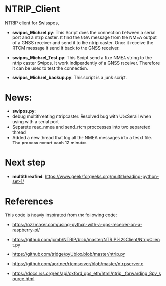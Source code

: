# NTRIP_Client
NTRIP client for Swisspos,


- **swipos_Michael.py**:        This Script does the connection between a serial port and a ntrip caster. It find the GGA message from the NMEA output of a GNSS receiver and send it to  the ntrip caster. Once it receive the RTCM message it send it back to the GNSS receiver. 

- **swipos_Michael_Test.py**:   This Script send a fixe NMEA string to the ntrip caster Swipos. It work indipendently of a GNSS receiver. Therefore it can be used to test the connection. 

- **swipos_Michael_backup.py**: This script is a junk script. 

# News:
- **swipos.py**: 
- debug multithreating ntripcaster. Resolved bug with UbxSerail when using with a serial port
- Separete read_nmea and send_rtcm proccesses into two separeted thread
- Added a new thread that log all the NMEA messages into a tesxt file. The process restart each 12 minutes

# Next step
- **multithreafind**: https://www.geeksforgeeks.org/multithreading-python-set-1/

# References
This code is heavly inspirated from the following code: 
- https://ozzmaker.com/using-python-with-a-gps-receiver-on-a-raspberry-pi/

- https://github.com/jcmb/NTRIP/blob/master/NTRIP%20Client/NtripClient.py

- https://github.com/tridge/pyUblox/blob/master/ntrip.py

- https://github.com/aortner/rtcmserver/blob/master/ntripserver.c

- https://docs.ros.org/en/api/oxford_gps_eth/html/ntrip__forwarding_8py_source.html
